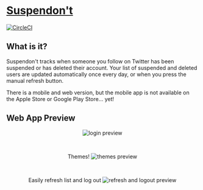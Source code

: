 # [Suspendon't]

[Suspendon't]: https://suspendont.com

[![CircleCI](https://circleci.com/gh/cameronkinsella/suspendont.svg?style=svg)](https://circleci.com/gh/cameronkinsella/suspendont)

## What is it?

Suspendon't tracks when someone you follow on Twitter has been suspended or has deleted their account. 
Your list of suspended and deleted users are updated automatically once every day, or when you press the manual refresh button.

There is a mobile and web version, but the mobile app is not available on the Apple Store or Google Play Store... yet!

## Web App Preview

<p align="center">
    <img src="https://github.com/cameronkinsella/suspendont/images/preview-login.gif" alt="login preview"/>
</p> <br/>


<p align="center">
    Themes!
    <img src="https://github.com/cameronkinsella/suspendont/images/preview-themes.gif" alt="themes preview"/>
</p> <br/>


<p align="center">
    Easily refresh list and log out
    <img src="https://github.com/cameronkinsella/suspendont/images/preview-refresh-logout.gif" alt="refresh and logout preview"/>
</p> <br/>
